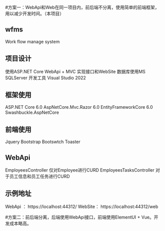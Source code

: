﻿#方案一：WebApi和Web在同一项目内，前后端不分离，使用简单的前端框架，用以减少开发时间。（本项目）
## wfms
Work flow manage system

## 项目设计
使用ASP.NET Core WebApi + MVC 实现接口和WebSite
数据库使用MS SQLServer
开发工具 Visual Studio 2022

## 框架使用
ASP.NET Core 6.0
AspNetCore.Mvc.Razor 6.0
EntityFrameworkCore 6.0
Swashbuckle.AspNetCore

## 前端使用
Jquery
Bootstrap
Bootswtch
Toaster

## WebApi
EmployeesController 仅对Employee进行CURD
EmployeesTasksController 对于员工信息和员工任务进行CURD


## 示例地址
WebApi ： https://localhost:44312/
WebSite： https://localhost:44312/web

#方案二：前后端分离，后端使用WebApi接口，前端使用ElementUI + Vue。开发成本略高。